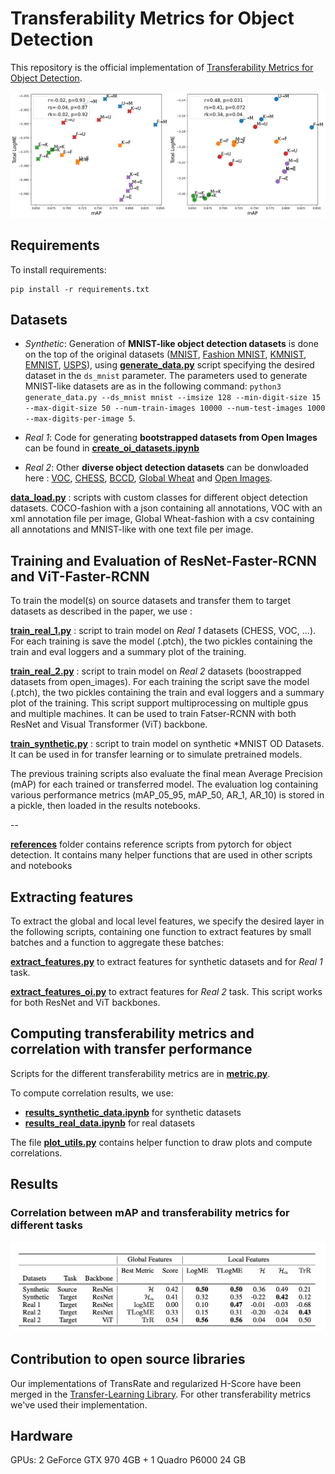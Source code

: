 # Transferability Metrics for Object Detection

This repository is the official implementation of [Transferability Metrics for Object Detection](https://arxiv.org/abs/todo). 

![](images/agg_logme.png)

## Requirements

To install requirements:

```setup
pip install -r requirements.txt
```

## Datasets

* _Synthetic_: Generation of **MNIST-like object detection datasets** is done on the top of the original datasets ([MNIST](http://yann.lecun.com/exdb/mnist/), [Fashion MNIST](https://github.com/zalandoresearch/fashion-mnist), [KMNIST](https://github.com/rois-codh/kmnist), [EMNIST](http://www.itl.nist.gov/iaui/vip/cs_links/EMNIST/gzip.zip), [USPS](https://github.com/darshanbagul/USPS_Digit_Classification/blob/master/USPSdata/USPSdata.zip)), using **[generate_data.py](https://github.com/dataiku-research/transferability_metrics_for_object_detection/blob/main/generate_data.py)** script specifying the desired dataset in the `ds_mnist` parameter. 
The parameters used to generate MNIST-like datasets are as in the following command:
`python3 generate_data.py --ds_mnist mnist --imsize 128 --min-digit-size 15 --max-digit-size 50 --num-train-images 10000 --num-test-images 1000 --max-digits-per-image 5`.

* _Real 1_: Code for generating **bootstrapped datasets from Open Images** can be found in **[create_oi_datasets.ipynb](https://github.com/dataiku-research/transferability_metrics_for_object_detection/blob/main/create_oi_datasets.ipynb)**

* _Real 2_: Other **diverse object detection datasets** can be donwloaded here : [VOC](http://host.robots.ox.ac.uk/pascal/VOC/), [CHESS](https://public.roboflow.com/object-detection/chess-full), [BCCD](https://www.tensorflow.org/datasets/catalog/bccd), [Global Wheat](https://www.kaggle.com/c/global-wheat-detection) and [Open Images](https://storage.googleapis.com/openimages/web/index.html).

**[data_load.py](https://github.com/dataiku-research/transferability_metrics_for_object_detection/blob/main/data_load.py)** : scripts with custom classes for different object detection datasets. COCO-fashion with a json containing all annotations, VOC with an xml annotation file per image, Global Wheat-fashion with a csv containing all annotations and MNIST-like with one text file per image.


## Training and Evaluation of ResNet-Faster-RCNN and ViT-Faster-RCNN

To train the model(s) on source datasets and transfer them to target datasets as described in the paper, we use :

**[train_real_1.py](https://github.com/dataiku-research/transferability_metrics_for_object_detection/blob/main/train_real_1.py)** : script to train model on *Real 1* datasets (CHESS, VOC, ...). For each training is save the model (.ptch), the two pickles containing the train and eval loggers and a summary plot of the training.

**[train_real_2.py](https://github.com/dataiku-research/transferability_metrics_for_object_detection/blob/main/train_real_2.py)** : script to train model on *Real 2* datasets (boostrapped datasets from open_images). For each training the script save the model (.ptch), the two pickles containing the train and eval loggers and a summary plot of the training. This script support multiprocessing on multiple gpus and multiple machines. It can be used to train Fatser-RCNN with both ResNet and Visual Transformer (ViT) backbone.

**[train_synthetic.py](https://github.com/dataiku-research/transferability_metrics_for_object_detection/blob/main/train_synthetic.py)** : script to train model on synthetic *MNIST OD Datasets. It can be used in for transfer learning or to simulate pretrained models.

The previous training scripts also evaluate the final mean Average Precision (mAP) for each trained or transferred model. The evaluation log containing various performance metrics (mAP_05_95, mAP_50, AR_1, AR_10) is stored in a pickle, then loaded in the results notebooks.

--

**[references](https://github.com/dataiku-research/transferability_metrics_for_object_detection/tree/main/references)** folder contains reference scripts from pytorch for object detection. It contains many helper functions that are used in other scripts and notebooks


## Extracting features

To extract the global and local level features, we specify the desired layer in the following scripts, containing one function to extract features by small batches and a function to aggregate these batches: 

**[extract_features.py](https://github.com/dataiku-research/transferability_metrics_for_object_detection/blob/main/extract_features.py)** to extract features for synthetic datasets and for *Real 1* task. 

**[extract_features_oi.py](https://github.com/dataiku-research/transferability_metrics_for_object_detection/blob/main/extract_features_oi.py)** to extract features for *Real 2* task. This script works for both ResNet and ViT backbones.


## Computing transferability metrics and correlation with transfer performance

Scripts for the different transferability metrics are in **[metric.py](https://github.com/dataiku-research/transferability_metrics_for_object_detection/blob/main/metric.py)**.

To compute correlation results, we use:
* **[results_synthetic_data.ipynb](https://github.com/dataiku-research/transferability_metrics_for_object_detection/blob/main/results_synthetic_data.ipynb)** for synthetic datasets
* **[results_real_data.ipynb](https://github.com/dataiku-research/transferability_metrics_for_object_detection/blob/main/results_real_data.ipynb)** for real datasets

The file **[plot_utils.py](https://github.com/dataiku-research/transferability_metrics_for_object_detection/blob/main/plot_utils.py)** contains helper function to draw plots and compute correlations.


## Results

### Correlation between mAP and transferability metrics for different tasks

![](images/summary_table.png)


## Contribution to open source libraries

Our implementations of TransRate and regularized H-Score have been merged in the [Transfer-Learning Library](https://github.com/thuml/Transfer-Learning-Library). For other transferability metrics we've used their implementation.

## Hardware

GPUs: 2 GeForce GTX 970 4GB + 1 Quadro P6000 24 GB

